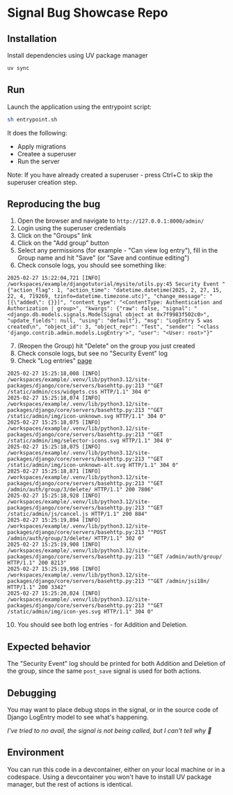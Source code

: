 # Signal Bug Showcase Repo

## Installation

Install dependencies using UV package manager
```bash
uv sync
```

## Run

Launch the application using the entrypoint script:
```bash
sh entrypoint.sh
```

It does the following:
- Apply migrations
- Createe a superuser
- Run the server

Note: If you have already created a superuser - press Ctrl+C to skip the superuser creation step.


## Reproducing the bug

1. Open the browser and navigate to `http://127.0.0.1:8000/admin/`
2. Login using the superuser credentials
3. Click on the "Groups" link
4. Click on the "Add group" button
5. Select any permissions (for example - "Can view log entry"), fill in the Group name and hit "Save" (or "Save and continue editing")
6. Check console logs, you should see something like:
```log
2025-02-27 15:22:04,721 [INFO] /workspaces/example/djangotutorial/mysite/utils.py:45 Security Event "{"action_flag": 1, "action_time": "datetime.datetime(2025, 2, 27, 15, 22, 4, 719269, tzinfo=datetime.timezone.utc)", "change_message": "[{\"added\": {}}]", "content_type": "<ContentType: Authentication and Authorization | group>", "kwargs": {"raw": false, "signal": "<django.db.models.signals.ModelSignal object at 0x7f9983f502c0>", "update_fields": null, "using": "default"}, "msg": "LogEntry 5 was created\n", "object_id": 3, "object_repr": "Test", "sender": "<class 'django.contrib.admin.models.LogEntry'>", "user": "<User: root>"}"
```
7. (Reopen the Group) hit "Delete" on the group you just created
8. Check console logs, but see no "Security Event" log
9. Check "Log entries" [page](http://127.0.0.1:8000/admin/admin/logentry/)
```log
2025-02-27 15:25:18,008 [INFO] /workspaces/example/.venv/lib/python3.12/site-packages/django/core/servers/basehttp.py:213 ""GET /static/admin/css/widgets.css HTTP/1.1" 304 0"
2025-02-27 15:25:18,074 [INFO] /workspaces/example/.venv/lib/python3.12/site-packages/django/core/servers/basehttp.py:213 ""GET /static/admin/img/icon-unknown.svg HTTP/1.1" 304 0"
2025-02-27 15:25:18,075 [INFO] /workspaces/example/.venv/lib/python3.12/site-packages/django/core/servers/basehttp.py:213 ""GET /static/admin/img/selector-icons.svg HTTP/1.1" 304 0"
2025-02-27 15:25:18,075 [INFO] /workspaces/example/.venv/lib/python3.12/site-packages/django/core/servers/basehttp.py:213 ""GET /static/admin/img/icon-unknown-alt.svg HTTP/1.1" 304 0"
2025-02-27 15:25:18,871 [INFO] /workspaces/example/.venv/lib/python3.12/site-packages/django/core/servers/basehttp.py:213 ""GET /admin/auth/group/3/delete/ HTTP/1.1" 200 7806"
2025-02-27 15:25:18,928 [INFO] /workspaces/example/.venv/lib/python3.12/site-packages/django/core/servers/basehttp.py:213 ""GET /static/admin/js/cancel.js HTTP/1.1" 200 884"
2025-02-27 15:25:19,894 [INFO] /workspaces/example/.venv/lib/python3.12/site-packages/django/core/servers/basehttp.py:213 ""POST /admin/auth/group/3/delete/ HTTP/1.1" 302 0"
2025-02-27 15:25:19,908 [INFO] /workspaces/example/.venv/lib/python3.12/site-packages/django/core/servers/basehttp.py:213 ""GET /admin/auth/group/ HTTP/1.1" 200 8213"
2025-02-27 15:25:19,998 [INFO] /workspaces/example/.venv/lib/python3.12/site-packages/django/core/servers/basehttp.py:213 ""GET /admin/jsi18n/ HTTP/1.1" 200 3342"
2025-02-27 15:25:20,024 [INFO] /workspaces/example/.venv/lib/python3.12/site-packages/django/core/servers/basehttp.py:213 ""GET /static/admin/img/icon-yes.svg HTTP/1.1" 304 0"
```
10. You should see both log entries - for Addition and Deletion.

## Expected behavior

The "Security Event" log should be printed for both Addition and Deletion of the group, since the same `post_save` signal is used for both actions.


## Debugging

You may want to place debug stops in the signal, or in the source code of Django LogEntry model to see what's happening.

_I've tried to no avail, the signal is not being called, but I can't tell why :shrug:_

## Environment

You can run this code in a devcontainer, either on your local machine or in a codespace.
Using a devcontainer you won't have to install UV package manager, but the rest of actions is identical.
